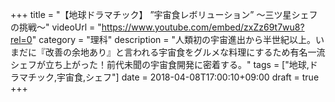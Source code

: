 +++
title =  "【地球ドラマチック】 ”宇宙食レボリューション” 〜三ツ星シェフの挑戦〜"
videoUrl = "https://www.youtube.com/embed/zxZz69t7wu8?rel=0"
category = "理科"
description = "人類初の宇宙進出から半世紀以上。いまだに『改善の余地あり』と言われる宇宙食をグルメな料理にするため有名一流シェフが立ち上がった！前代未聞の宇宙食開発に密着する。"
tags = ["地球,ドラマチック,宇宙食,シェフ"]
date = 2018-04-08T17:00:10+09:00
draft = true
+++

